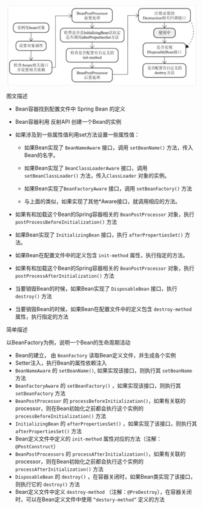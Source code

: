 ![](.\images\springbean生命周期.png)

图文描述

- Bean容器找到配置文件中 Spring Bean 的定义

- Bean容器利用 反射API 创建一个Bean的实例

- 如果涉及到一些属性值利用set方法设置一些属性值：

  - 如果Bean实现了 `BeanNameAware` 接口，调用 `setBeanName()` 方法，传入Bean的名字。

  - 如果Bean实现了 `BeanClassLoaderAware` 接口，调用 `setBeanClassLoader()` 方法，传入`ClassLoader` 对象的实例。

  - 如果Bean实现了`BeanFactoryAware` 接口，调用 `setBeanFactory()` 方法

  - 与上面的类似，如果实现了其他*Aware接口，就调用相应的方法。

- 如果有和加载这个Bean的Spring容器相关的 `BeanPostProcessor` 对象，执行`postProcessBeforeInitialization()` 方法

- 如果Bean实现了 `InitializingBean` 接口，执行 `afterPropertiesSet()` 方法。

- 如果Bean在配置文件中的定义包含 `init-method` 属性，执行指定的方法。

- 如果有和加载这个Bean的Spring容器相关的 `BeanPostProcessor` 对象，执行`postProcessAfterInitialization()` 方法

- 当要销毁Bean的时候，如果Bean实现了 `DisposableBean` 接口，执行 `destroy()` 方法

- 当要销毁Bean的时候，如果Bean在配置文件中的定义包含 `destroy-method` 属性，执行指定的方法





简单描述

以BeanFactory为例，说明一个Bean的生命周期活动

- Bean的建立， 由 `BeanFactory` 读取Bean定义文件，并生成各个实例
- Setter注入，执行Bean的属性依赖注入
- `BeanNameAware` 的 `setBeanName()`, 如果实现该接口，则执行其 `setBeanName` 方法
- `BeanFactoryAware` 的 `setBeanFactory()` ，如果实现该接口，则执行其 `setBeanFactory` 方法
- `BeanPostProcessor` 的 `processBeforeInitialization()`，如果有关联的processor，则在Bean初始化之前都会执行这个实例的 `processBeforeInitialization()` 方法
- `InitializingBean` 的 `afterPropertiesSet()` ，如果实现了该接口，则执行其 `afterPropertiesSet()` 方法
- Bean定义文件中定义的 `init-method` 属性对应的方法（注解：`@PostConstruct`）
- `BeanPostProcessors` 的 `processAfterInitialization()`，如果有关联的processor，则在Bean初始化之前都会执行这个实例的 `processAfterInitialization()` 方法
- `DisposableBean` 的 `destroy()` ，在容器关闭时，如果Bean类实现了该接口，则执行它的 `destroy()` 方法
- Bean定义文件中定义 `destroy-method` （注解：`@PreDestroy`），在容器关闭时，可以在Bean定义文件中使用 `“destory-method”` 定义的方法

